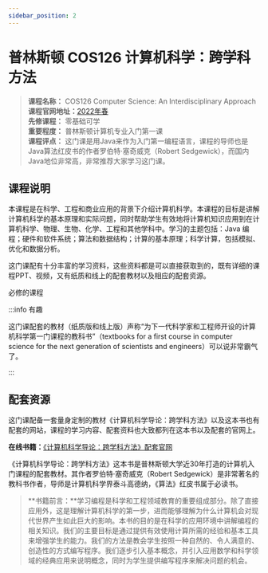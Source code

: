 ```yaml
---
sidebar_position: 2
---
```


# 普林斯顿 COS126 计算机科学：跨学科方法  
>**课程名称：** COS126 Computer Science: An Interdisciplinary Approach  
**课程官网地址：**[2022年春](https://www.cs.princeton.edu/courses/archive/spr22/cos126/)  
**先修课程：** 零基础可学  
**重要程度：** 普林斯顿计算机专业入门第一课       
**课程评点：** 这门课是用Java来作为入门第一编程语言，课程的导师也是Java算法红皮书的作者罗伯特·塞奇威克（Robert Sedgewick），而国内Java地位非常高，非常推荐大家学习这门课。    


## 课程说明
本课程是在科学、工程和商业应用的背景下介绍计算机科学。本课程的目标是讲解计算机科学的基本原理和实际问题，同时帮助学生有效地将计算机知识应用到在计算机科学、物理、生物、化学、工程和其他学科中。学习的主题包括：Java 编程；硬件和软件系统；算法和数据结构；计算的基本原理；科学计算，包括模拟、优化和数据分析。

这门课配有十分丰富的学习资料，这些资料都是可以直接获取到的，既有详细的课程PPT、视频，又有纸质和线上的配套教材以及相应的配套资源。

<H color="blue">必修的课程</H>

:::info 有趣

这门课配套的教材（纸质版和线上版）声称“为下一代科学家和工程师开设的计算机科学第一门课程的教科书”（textbooks for a first course in computer science for the next generation of scientists and engineers）可以说非常霸气了。

:::

## 配套资源
这门课配备一套量身定制的教材《计算机科学导论：跨学科方法》以及这本书也有配套的网站，课程的学习内容、配套资料也大致都列在这本书以及配套的官网上。

**在线书籍：**[《计算机科学导论：跨学科方法》配套官网](https://introcs.cs.princeton.edu/java/home/)

《计算机科学导论：跨学科方法》这本书是普林斯顿大学近30年打造的计算机入门课程的配套教材。其作者罗伯特·塞奇威克（Robert Sedgewick）是非常著名的教科书作者，导师是计算机科学界泰斗高德纳，《算法》红皮书属于必读书。

>**书籍前言：**学习编程是科学和工程领域教育的重要组成部分。除了直接应用外，这是理解计算机科学的第一步，进而能够理解为什么计算机会对现代世界产生如此巨大的影响。本书的目的是在科学的应用环境中讲解编程的相关知识。我们的主要目标是通过提供有效使用计算所需的经验和基本工具来增强学生的能力。我们的方法是教会学生按照一种自然的、令人满意的、创造性的方式编写程序。我们逐步引入基本概念，并引入应用数学和科学领域的经典应用来说明概念，同时为学生提供编写程序来解决问题的机会。

<Book img="https://hackweek-1251009918.cos.ap-shanghai.myqcloud.com/hackway/cs/s33545766.jpeg" url="https://item.jd.com/12794096.html" title="计算机科学导论：跨学科方法"></Book>









